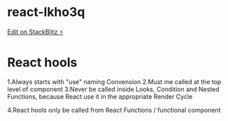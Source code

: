 # react-lkho3q

[Edit on StackBlitz ⚡️](https://stackblitz.com/edit/react-lkho3q)

# React hools

1.Always starts with "use" naming Convension
2.Must me called at the top level of component
3.Never be called inside Looks, Condition and Nested Functions, because React use it in the appropriate Render Cycle

4.React hools only be called from React Functions / functional component
